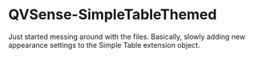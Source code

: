QVSense-SimpleTableThemed
=========================

Just started messing around with the files. Basically, slowly adding new appearance settings to the Simple Table extension object.
